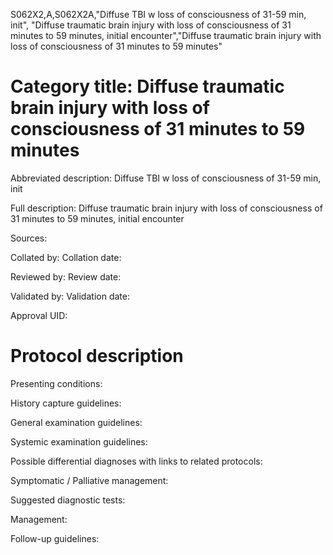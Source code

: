 S062X2,A,S062X2A,"Diffuse TBI w loss of consciousness of 31-59 min, init", "Diffuse traumatic brain injury with loss of consciousness of 31 minutes to 59 minutes, initial encounter","Diffuse traumatic brain injury with loss of consciousness of 31 minutes to 59 minutes"
# Category title: Diffuse traumatic brain injury with loss of consciousness of 31 minutes to 59 minutes

Abbreviated description: Diffuse TBI w loss of consciousness of 31-59 min, init

Full description: Diffuse traumatic brain injury with loss of consciousness of 31 minutes to 59 minutes, initial encounter

Sources:

Collated by:
Collation date:

Reviewed by:
Review date:

Validated by:
Validation date:

Approval UID:

# Protocol description

Presenting conditions:

History capture guidelines:

General examination guidelines:

Systemic examination guidelines:

Possible differential diagnoses with links to related protocols:

Symptomatic / Palliative management:

Suggested diagnostic tests:

Management:

Follow-up guidelines:
